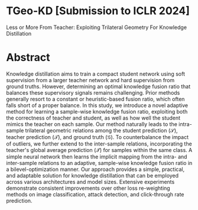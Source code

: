 # TGeo-KD [Submission to ICLR 2024]
Less or More From Teacher: Exploiting Trilateral Geometry For Knowledge Distillation
# Abstract
Knowledge distillation aims to train a compact student network using soft supervision from a larger teacher network and hard supervision from ground truths. However, determining an optimal knowledge fusion ratio that balances these supervisory signals remains challenging. Prior methods generally resort to a constant or heuristic-based fusion ratio, which often falls short of a proper balance. In this study, we introduce a novel adaptive method for learning a sample-wise knowledge fusion ratio, exploiting both the correctness of teacher and student, as well as how well the student mimics the teacher on each sample. Our method naturally leads to the intra-sample trilateral geometric relations among the student prediction ($\mathcal{S}$), teacher prediction ($\mathcal{T}$), and ground truth ($\mathcal{G}$). To counterbalance the impact of outliers, we further extend to the inter-sample relations, incorporating the teacher's global average prediction ($\mathcal{\bar{T}})$ for samples within the same class.  A simple neural network then learns the implicit mapping from the intra- and inter-sample relations to an adaptive, sample-wise knowledge fusion ratio in a bilevel-optimization manner. Our approach provides a simple, practical, and adaptable solution for knowledge distillation that can be employed across various architectures and model sizes. Extensive experiments demonstrate consistent improvements over other loss re-weighting methods on image classification, attack detection, and click-through rate prediction.
